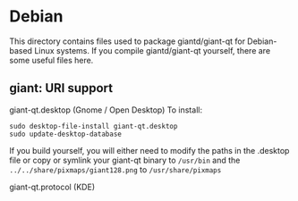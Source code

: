 
Debian
====================
This directory contains files used to package giantd/giant-qt
for Debian-based Linux systems. If you compile giantd/giant-qt yourself, there are some useful files here.

## giant: URI support ##


giant-qt.desktop  (Gnome / Open Desktop)
To install:

	sudo desktop-file-install giant-qt.desktop
	sudo update-desktop-database

If you build yourself, you will either need to modify the paths in
the .desktop file or copy or symlink your giant-qt binary to `/usr/bin`
and the `../../share/pixmaps/giant128.png` to `/usr/share/pixmaps`

giant-qt.protocol (KDE)

